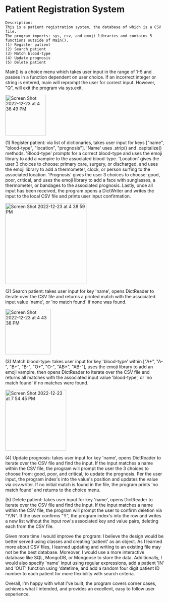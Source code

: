 # Patient Registration System
    Description:
    This is a patient registration system, the database of which is a CSV file. 
    The program imports: sys, csv, and emoji libraries and contains 5 functions outside of Main().
    (1) Register patient
    (2) Search patient
    (3) Match blood-type
    (4) Update prognosis
    (5) Delete patient

Main() is a choice menu which takes user input in the range of 1-5 and passes in a function dependent on user choice. If an incorrect integer or string is entered, main will reprompt the user for correct input. However, "Q", will exit the program via sys.exit.

<img width="129" alt="Screen Shot 2022-12-23 at 4 36 49 PM" src="https://user-images.githubusercontent.com/105305546/209407602-925d37a0-5843-4882-976e-9e4e4c0be18b.png">


(1) Register patient: via list of dictionaries, takes user input for keys ["name", "blood-type", "location", "prognosis"]. 'Name' uses .strip() and .capitalize() methods. 'Blood-type' prompts for a correct blood-type and uses the emoji library to add a vampire to the associated blood-type. 'Location' gives the user 3 choices to choose: primary care, surgery, or discharged, and uses the emoji library to add a thermometer, clock, or person surfing to the associated location. 'Prognosis' gives the user 3 choices to choose: good, poor, critical, and uses the emoji library to add a face with sunglasses, a thermometer, or bandages to the associated prognosis. Lastly, once all input has been received, the program opens a DictWriter and writes the input to the local CSV file and prints user input confirmation.

<img width="257" alt="Screen Shot 2022-12-23 at 4 38 59 PM" src="https://user-images.githubusercontent.com/105305546/209407739-e05c3f10-5ebb-4c6e-bea5-5b5fd3c8f238.png">


(2) Search patient: takes user input for key 'name', opens DictReader to iterate over the CSV file and returns a printed match with the associated input value 'name', or 'no match found' if none was found.

<img width="144" alt="Screen Shot 2022-12-23 at 4 43 38 PM" src="https://user-images.githubusercontent.com/105305546/209407981-ab28f307-c776-42a3-a42e-8ee955cea962.png">

(3) Match blood-type: takes user input for key 'blood-type' within ["A+", "A-", "B+", "B-", "O+", "O-", "AB+", "AB-"], uses the emoji library to add an emoji vampire, then opens DictReader to iterate over the CSV file and returns all matches with the associated input value 'blood-type', or 'no match found' if no matches were found.

<img width="193" alt="Screen Shot 2022-12-23 at 7 54 45 PM" src="https://user-images.githubusercontent.com/105305546/209416080-8ad91cf7-7fb3-42fe-9049-c063178aa1aa.png">

(4) Update prognosis: takes user input for key 'name', opens DictReader to iterate over the CSV file and find the input. If the input matches a name within the CSV file, the program will prompt the user the 3 choices to choose from: good, poor, and critical, to update the prognosis. Per the user input, the program index's into the value's position and updates the value via csv.writer. If no initial match is found in the file, the program prints 'no match found' and returns to the choice menu.

(5) Delete patient: takes user input for key 'name', opens DictReader to iterate over the CSV file and find the input. If the input matches a name within the CSV file, the program will prompt the user to confirm deletion via "Y/N". If the user confirms "Y", the program index's into the row and writes a new list without the input row's associated key and value pairs, deleting each from the CSV file.

Given more time I would improve the program: I believe the design would be better served using classes and creating 'patient' as an object. As I learned more about CSV files, I learned updating and writing to an existing file may not be the best database. Moreover, I would use a more interactive database like SQL, MongoDB, or Mongoose to store the data. Additionally, I would also specify 'name' input using regular expressions, add a patient 'IN' and 'OUT' function using 'datetime, and add a random four digit patient ID number to each patient for more flexibility with search criteria.

Overall, I'm happy with what I've built, the program covers corner cases, achieves what I intended, and provides an excellent, easy to follow user experience.

